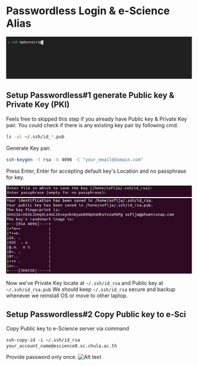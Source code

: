 # Passwordless Login & e-Science Alias

![Alt text](/misc/images/passwordless-login.gif "Passwordless Login")

## Setup Passwordless#1 generate Public key & Private Key (PKI)

Feels free to skipped this step if you already have Public key & Private Key pair. You could check if there is any existing key pair by following cmd. 

```bash
ls -al ~/.ssh/id_*.pub
```

Generate Key pair.

```bash
ssh-keygen -t rsa -b 4096 -C "your_email@domain.com"
```

Press Enter, Enter for accepting default key's Location and no passphrase for key.

![Alt text](/misc/images/ssh-key-pair-prompt.png "ssh-keygen prompt")
![Alt text](/misc/images/key-pair-generated.png "key-pair generated")

Now we've Private Key locate at `~/.ssh/id_rsa` and Public key at `~/.ssh/id_rsa.pub`
We should keep `~/.ssh/id_rsa` secure and backup whenever we reinstall OS or move to other laptop. 

## Setup Passwordless#2 Copy Public key to e-Sci

Copy Public key to e-Science server via command

```
ssh-copy-id -i ~/.ssh/id_rsa your_account_name@escience0.sc.chula.ac.th
```
Provide password only once.
![Alt text](/misc/images/ssh-copy.gif "ssh-copy prompt")

